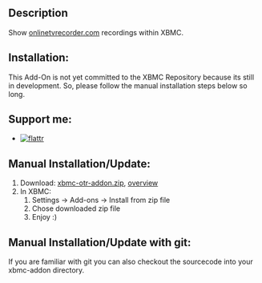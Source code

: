 ## Description

Show [onlinetvrecorder.com](http://onlinetvrecorder.com/) recordings within XBMC.

## Installation:

This Add-On is not yet committed to the XBMC Repository because its still in development. So, please follow the manual installation steps below so long.

## Support me: 
* [![flattr](http://api.flattr.com/button/flattr-badge-large.png)](https://flattr.com/t/800518)

## Manual Installation/Update:
1. Download: [xbmc-otr-addon.zip](http://dl.bintray.com/content/wrow/xbmc/xbmc-otr-0.6.zip?direct), [overview](https://bintray.com/pkg/show/general/wrow/xbmc/xbmc-otr)
1. In XBMC: 
   1. Settings -> Add-ons -> Install from zip file
   1. Chose downloaded zip file
   1. Enjoy :)

## Manual Installation/Update with git:

If you are familiar with git you can also checkout the sourcecode into your xbmc-addon directory. 
